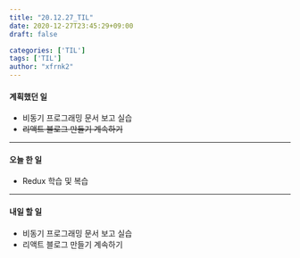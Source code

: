 ```yaml
---
title: "20.12.27_TIL"
date: 2020-12-27T23:45:29+09:00
draft: false

categories: ['TIL']
tags: ['TIL']
author: "xfrnk2"
---
```

#### 계획했던 일
+ 비동기 프로그래밍 문서 보고 실습
+ ~~리액트 블로그 만들기 계속하기~~
---
#### 오늘 한 일
+ Redux 학습 및 복습
---   
#### 내일 할 일 
+ 비동기 프로그래밍 문서 보고 실습
+ 리액트 블로그 만들기 계속하기